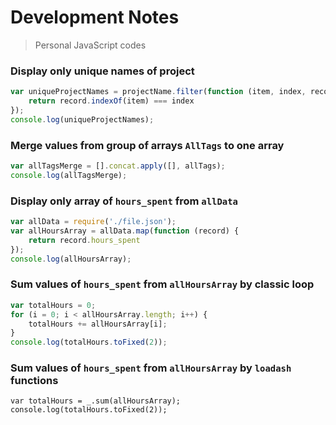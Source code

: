 # Development Notes

> Personal JavaScript codes


### Display only unique names of project

```javascript
var uniqueProjectNames = projectName.filter(function (item, index, record) {
    return record.indexOf(item) === index
});
console.log(uniqueProjectNames);
```

### Merge values from group of arrays `AllTags` to one array

```javascript
var allTagsMerge = [].concat.apply([], allTags);
console.log(allTagsMerge);
```


### Display only array of `hours_spent` from `allData` 
```javascript
var allData = require('./file.json');
var allHoursArray = allData.map(function (record) {
    return record.hours_spent
});
console.log(allHoursArray);
```

### Sum values of `hours_spent` from `allHoursArray` by classic loop 

```javascript
var totalHours = 0;
for (i = 0; i < allHoursArray.length; i++) {
    totalHours += allHoursArray[i];
}
console.log(totalHours.toFixed(2));
```

### Sum values of `hours_spent` from `allHoursArray` by `loadash` functions
```
var totalHours = _.sum(allHoursArray);
console.log(totalHours.toFixed(2));
```